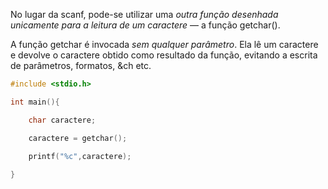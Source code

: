 No lugar da scanf, pode-se utilizar uma *outra função desenhada unicamente para a leitura de um caractere* — a função getchar().

A função getchar é invocada *sem qualquer parâmetro*. Ela lê um caractere e devolve o caractere obtido como resultado da função, evitando a escrita de parâmetros, formatos, &ch etc.

```C
#include <stdio.h>

int main(){

    char caractere;

    caractere = getchar();
  
    printf("%c",caractere);

}
```

